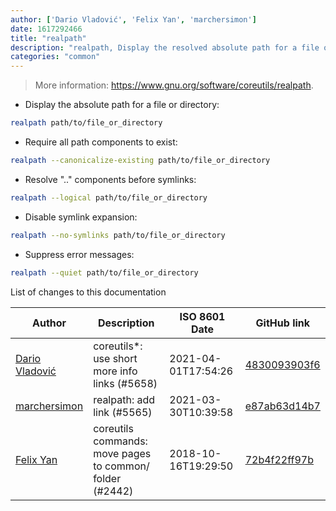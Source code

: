 ```yaml
---
author: ['Dario Vladović', 'Felix Yan', 'marchersimon']
date: 1617292466
title: "realpath"
description: "realpath, Display the resolved absolute path for a file or directory."
categories: "common"
---
```

> More information: <https://www.gnu.org/software/coreutils/realpath>.

- Display the absolute path for a file or directory:

```bash
realpath path/to/file_or_directory
```

- Require all path components to exist:

```bash
realpath --canonicalize-existing path/to/file_or_directory
```

- Resolve ".." components before symlinks:

```bash
realpath --logical path/to/file_or_directory
```

- Disable symlink expansion:

```bash
realpath --no-symlinks path/to/file_or_directory
```

- Suppress error messages:

```bash
realpath --quiet path/to/file_or_directory
```
List of changes to this documentation


Author | Description | ISO 8601 Date | GitHub link
------|-----|-----|-----
[Dario Vladović](mailto:d.vladimyr@gmail.com) | coreutils*: use short more info links (#5658) | 2021-04-01T17:54:26 | [4830093903f6](https://github.com/tldr-pages/tldr/commit/4830093903f66ccf3ebbc2ecf477286e45edac59)
[marchersimon](mailto:50295997+marchersimon@users.noreply.github.com) | realpath: add link (#5565) | 2021-03-30T10:39:58 | [e87ab63d14b7](https://github.com/tldr-pages/tldr/commit/e87ab63d14b76e709f65fcb28375d3f1d2415d9e)
[Felix Yan](mailto:felixonmars@archlinux.org) | coreutils commands: move pages to common/ folder (#2442) | 2018-10-16T19:29:50 | [72b4f22ff97b](https://github.com/tldr-pages/tldr/commit/72b4f22ff97b1890344f2af870ad3d1c89a3f0b5)

